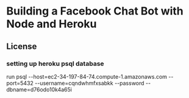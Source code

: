 # Building a Facebook Chat Bot with Node and Heroku

## License


### setting up heroku psql database
run 
psql --host=ec2-34-197-84-74.compute-1.amazonaws.com --port=5432 --username=cqndwhmfxsabkk --password --dbname=d76odo10k4a65i


